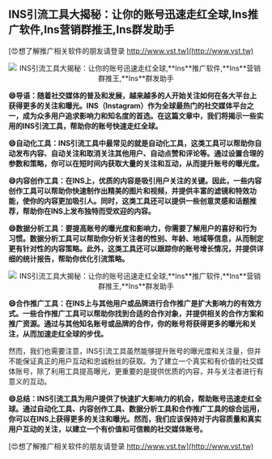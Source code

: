 ## **INS引流工具大揭秘：让你的账号迅速走红全球,**Ins**推广软件,**Ins**营销群推王,**Ins**群发助手**

[😍想了解推广相关软件的朋友请登录 http://www.vst.tw](http://www.vst.tw)

 <center><img src="https://vst.tw/MP4/tuiguang/png/8.png" alt="INS引流工具大揭秘：让你的账号迅速走红全球,**Ins**推广软件,**Ins**营销群推王,**Ins**群发助手"></center>

**😄导语：随着社交媒体的普及和发展，越来越多的人开始关注如何在各大平台上获得更多的关注和曝光。INS（**Ins**tagram）作为全球最热门的社交媒体平台之一，成为众多用户追求影响力和知名度的首选。在这篇文章中，我们将揭示一些实用的INS引流工具，帮助你的账号快速走红全球。**

**😄自动化工具：INS引流工具中最常见的就是自动化工具，这类工具可以帮助你自动发布内容、自动关注和取消关注其他用户、自动点赞和评论等。通过设置合理的参数和策略，你可以在短时间内获取大量的关注和互动，从而提升账号的曝光度。**

**😄内容创作工具：在INS上，优质的内容是吸引用户关注的关键。因此，一些内容创作工具可以帮助你快速制作出精美的图片和视频，并提供丰富的滤镜和特效功能，使你的内容更加吸引人。同时，这类工具还可以提供一些创意灵感和话题推荐，帮助你在INS上发布独特而受欢迎的内容。**

**😄数据分析工具：要提高账号的曝光度和影响力，你需要了解用户的喜好和行为习惯。数据分析工具可以帮助你分析关注者的性别、年龄、地域等信息，从而制定更有针对性的内容策略。此外，这类工具还可以跟踪你的账号增长情况，并提供详细的统计报告，帮助你优化引流策略。**

 <center><img src="https://vst.tw/MP4/tuiguang/png/6.png" alt="INS引流工具大揭秘：让你的账号迅速走红全球,**Ins**推广软件,**Ins**营销群推王,**Ins**群发助手"></center>

**😄合作推广工具：在INS上与其他用户或品牌进行合作推广是扩大影响力的有效方式。一些合作推广工具可以帮助你找到合适的合作对象，并提供相关的合作方案和推广资源。通过与其他知名账号或品牌的合作，你的账号将获得更多的曝光和关注，从而加速走红全球的步伐。**

然而，我们也需要注意，INS引流工具虽然能够提升账号的曝光度和关注量，但并不能保证真正的用户互动和忠诚粉丝的获取。为了建立一个真实和有价值的社交媒体账号，除了利用工具提高曝光，更重要的是提供优质的内容，并与关注者进行有意义的互动。

**😄总结：INS引流工具为用户提供了快速扩大影响力的机会，帮助账号迅速走红全球。通过自动化工具、内容创作工具、数据分析工具和合作推广工具的综合运用，你可以在INS上获得更多的关注和曝光。然而，我们应该保持对于内容质量和真实用户互动的关注，以建立一个有价值和可信赖的社交媒体账号。**

[😍想了解推广相关软件的朋友请登录 http://www.vst.tw](http://www.vst.tw)



